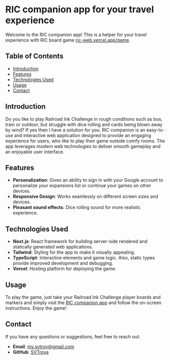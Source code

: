 # RIC companion app for your travel experience

Welcome to the RIC companion app! This is a helper for your travel experience with RIC board
game [ric-web.vercel.app/game](https://ric-web.vercel.app/game).

## Table of Contents

- [Introduction](#introduction)
- [Features](#features)
- [Technologies Used](#technologies-used)
- [Usage](#usage)
- [Contact](#contact)

## Introduction

Do you like to play Railroad Ink Challenge in rough conditions such as bus, train or outdoor, but struggle with dice
rolling and cards being blown away by wind? If yes then I have a solution for you. RIC companion is an easy-to-use and interactive web application designed
to provide an engaging
experience for users, who like to play their game outside comfy rooms. The app leverages modern web technologies
to deliver smooth gameplay and an enjoyable user interface.

## Features

- **Personalization**: Gives an ability to sign in with your Google account to personalize your expansions list or continue your games on other devices.
- **Responsive Design**: Works seamlessly on different screen sizes and devices.
- **Pleasant sound effects**: Dice rolling sound for more realistic experience.

## Technologies Used

- **Next.js**: React framework for building server-side rendered and statically generated web applications.
- **Tailwind**: Styling for the app to make it visually appealing.
- **TypeScript**: Interactive elements and game logic. Also, static types provide improved development and debugging.
- **Vercel**: Hosting platform for deploying the game.

## Usage

To play the game, just take your Railroad Ink Challenge player boards and markers and simply visit
the [RIC companion app](https://ric-web.vercel.app/game) and follow the on-screen instructions.
Enjoy the game!

## Contact

If you have any questions or suggestions, feel free to reach out:

- **Email**: my.svtroy@gmail.com
- **GitHub**: [SVTroya](https://github.com/SVTroya)
